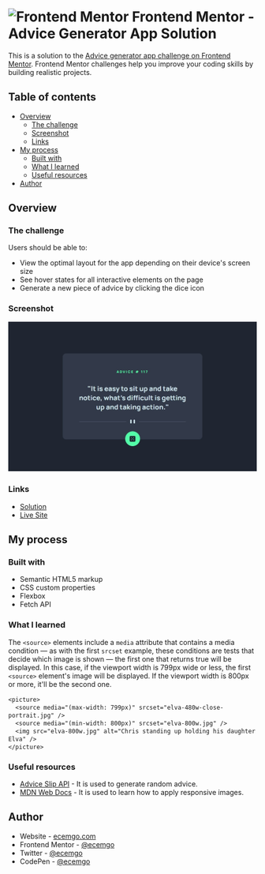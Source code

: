 # <img src="https://user-images.githubusercontent.com/13468728/222973742-9133bdb5-61f0-4f53-8b08-bb3c349e2056.png" title="Frontend Mentor" alt="Frontend Mentor" width="50" height="50"/> Frontend Mentor - Advice Generator App Solution

This is a solution to the [Advice generator app challenge on Frontend Mentor](https://www.frontendmentor.io/challenges/advice-generator-app-QdUG-13db). Frontend Mentor challenges help you improve your coding skills by building realistic projects.

## Table of contents

- [Overview](#overview)
  - [The challenge](#the-challenge)
  - [Screenshot](#screenshot)
  - [Links](#links)
- [My process](#my-process)
  - [Built with](#built-with)
  - [What I learned](#what-i-learned)
  - [Useful resources](#useful-resources)
- [Author](#author)

## Overview

### The challenge

Users should be able to:

- View the optimal layout for the app depending on their device's screen size
- See hover states for all interactive elements on the page
- Generate a new piece of advice by clicking the dice icon

### Screenshot

![](images/advice-generator.jpg)

### Links

- [Solution](https://www.frontendmentor.io/solutions/responsive-advice-generator-app-by-using-pure-css-and-fetch-api-f0UoiGtDbA)
- [Live Site](https://ecemgo-advice-generator-app.netlify.app/)

## My process

### Built with

- Semantic HTML5 markup
- CSS custom properties
- Flexbox
- Fetch API

### What I learned

The `<source>` elements include a `media` attribute that contains a media condition — as with the first `srcset` example, these conditions are tests that decide which image is shown — the first one that returns true will be displayed. In this case, if the viewport width is 799px wide or less, the first `<source>` element's image will be displayed. If the viewport width is 800px or more, it'll be the second one.

```
<picture>
  <source media="(max-width: 799px)" srcset="elva-480w-close-portrait.jpg" />
  <source media="(min-width: 800px)" srcset="elva-800w.jpg" />
  <img src="elva-800w.jpg" alt="Chris standing up holding his daughter Elva" />
</picture>
```

### Useful resources

- [Advice Slip API](https://api.adviceslip.com/) - It is used to generate random advice.
- [MDN Web Docs](https://developer.mozilla.org/en-US/docs/Learn/HTML/Multimedia_and_embedding/Responsive_images) - It is used to learn how to apply responsive images.

## Author

- Website - [ecemgo.com](https://www.ecemgo.com/)
- Frontend Mentor - [@ecemgo](https://www.frontendmentor.io/profile/ecemgo)
- Twitter - [@ecemgo](https://twitter.com/ecemgo)
- CodePen - [@ecemgo](https://codepen.io/ecemgo)

